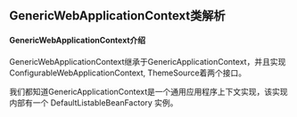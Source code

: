 ## GenericWebApplicationContext类解析

#### GenericWebApplicationContext介绍

GenericWebApplicationContext继承于GenericApplicationContext，并且实现ConfigurableWebApplicationContext, ThemeSource着两个接口。

我们都知道GenericApplicationContext是一个通用应用程序上下文实现，该实现内部有一个 DefaultListableBeanFactory 实例。